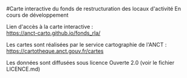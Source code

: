 #Carte interactive du fonds de restructuration des locaux d'activité
En cours de développement
	
Lien d'accès à la carte interactive :	
https://anct-carto.github.io/fonds_rla/

Les cartes sont réalisées par le service cartographie de l'ANCT :
https://cartotheque.anct.gouv.fr/cartes

Les données sont diffusées sous licence Ouverte 2.0 (voir le fichier LICENCE.md)	
	
